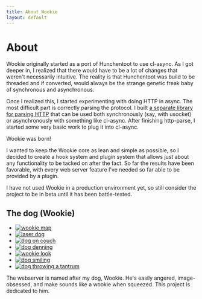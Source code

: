 ```yaml
---
title: About Wookie
layout: default
---
```


About
=====
Wookie originally started as a port of Hunchentoot to use cl-async. As I got
deeper in, I realized that there would have to be a lot of changes that weren't
necessarily intuitive. The reality is that Hunchentoot was build to be threaded
and if converted, would always be the strange genetic freak baby of synchronous
and asynchronous.

Once I realized this, I started experimenting with doing HTTP in async. The most
difficult part is correctly parsing the protocol. I built [a separate library
for parsing HTTP](https://github.com/orthecreedence/http-parse) that can be used
both synchronously (say, with usocket) or asynchronously with something like
cl-async. After finishing http-parse, I started some very basic work to plug it
into cl-async.

Wookie was born!

I wanted to keep the Wookie core as lean and simple as possible, so I decided to
create a hook system and plugin system that allows just about any functionality
to be tacked on after the fact. So far the results have been favorable, with
every web server feature I've needed so far able to be provided by a plugin.

I have not used Wookie in a production environment yet, so still consider the
project to be in beta until it has been battle-tested.

The dog (Wookie)
----------------
<ul class="gallery clear">
    <li>
        <a href="/images/wookie/map.jpg" rel="modal">
            <img src="/images/wookie/map_sq.jpg" alt="wookie map" title="Wookie planning a trip"/>
        </a>
    </li>
    <li>
        <a href="/images/wookie/laser.jpg" rel="modal">
            <img src="/images/wookie/laser_sq.jpg" alt="laser dog" title="Wookie before a death beam rampage"/>
        </a>
    </li>
    <li>
        <a href="/images/wookie/couch1.jpg" rel="modal">
            <img src="/images/wookie/couch1_sq.jpg" alt="dog on couch" title="Wookie lounging"/>
        </a>
    </li>
    <li>
        <a href="/images/wookie/den.jpg" rel="modal">
            <img src="/images/wookie/den_sq.jpg" alt="dog denning" title="Wookie denning."/>
        </a>
    </li>
    <!--
    <li>
        <a href="/images/wookie/gaze.jpg" rel="modal">
            <img src="/images/wookie/gaze_sq.jpg" alt="dog stare" title="Wookie looking out over the horizon"/>
        </a>
    </li>
    -->
    <li>
        <a href="/images/wookie/look.jpg" rel="modal">
            <img src="/images/wookie/look_sq.jpg" alt="wookie look" title="Wookie doing an interview"/>
        </a>
    </li>
    <!--
    <li>
        <a href="/images/wookie/pose.jpg" rel="modal">
            <img src="/images/wookie/pose_sq.jpg" alt="dog posing" title="Wookie striking a pose"/>
        </a>
    </li>
    -->
    <li>
        <a href="/images/wookie/smile.jpg" rel="modal">
            <img src="/images/wookie/smile_sq.jpg" alt="dog smiling" title="Wookie is pleased. We shall prosper."/>
        </a>
    </li>
    <li>
        <a href="/images/wookie/tantrum.jpg" rel="modal">
            <img src="/images/wookie/tantrum_sq.jpg" alt="dog throwing a tantrum" title="Wookie is angered. We shall suffer."/>
        </a>
    </li>
</ul>

The webserver is named after my dog, Wookie. He's easily angered, image-obsessed,
and make sounds like a wookie when squeezed. This project is dedicated to him.


